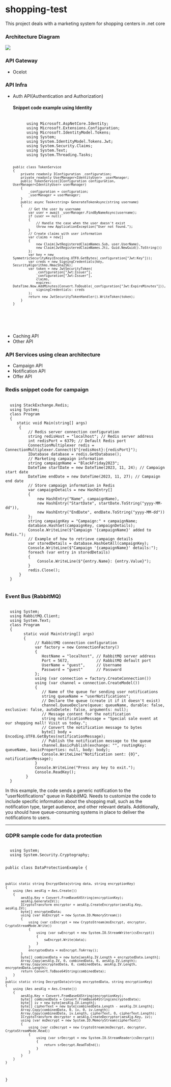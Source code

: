 # shopping-test
This project deals with a marketing system for shopping centers in .net core

<h3>Architecture Diagram</h3>
<img src='https://github.com/romuloar/shopping-test/assets/9424233/69700e23-996c-4e3e-ab0e-8b777266837c' />

<h3>API Gateway</h3>
<ul>
  <li>Ocelot</li>
</ul>

<h3>API Infra</h3>
<ul>
  <li>
      Auth API(Authentication and Authorization)
      <h4>Snippet code example using Identity</h4>
    <pre>
      <code>
      using Microsoft.AspNetCore.Identity;
      using Microsoft.Extensions.Configuration;
      using Microsoft.IdentityModel.Tokens;
      using System;
      using System.IdentityModel.Tokens.Jwt;
      using System.Security.Claims;
      using System.Text;
      using System.Threading.Tasks;
    
    public class TokenService
    {
        private readonly IConfiguration _configuration;
        private readonly UserManager<IdentityUser> _userManager;
        public TokenService(IConfiguration configuration, UserManager<IdentityUser> userManager)
        {
            _configuration = configuration;
            _userManager = userManager;
        }
        public async Task<string> GenerateTokenAsync(string username)
        {
            // Get the user by username
            var user = await _userManager.FindByNameAsync(username);
            if (user == null)
            {
                // Handle the case when the user doesn't exist
                throw new ApplicationException("User not found.");
            }
            // Create claims with user information
            var claims = new[]
            {
                new Claim(JwtRegisteredClaimNames.Sub, user.UserName),
                new Claim(JwtRegisteredClaimNames.Jti, Guid.NewGuid().ToString())
            };
            var key = new SymmetricSecurityKey(Encoding.UTF8.GetBytes(_configuration["Jwt:Key"]));
            var creds = new SigningCredentials(key, SecurityAlgorithms.HmacSha256);
            var token = new JwtSecurityToken(
                _configuration["Jwt:Issuer"],
                _configuration["Jwt:Issuer"],
                claims,
                expires: DateTime.Now.AddMinutes(Convert.ToDouble(_configuration["Jwt:ExpireMinutes"])),
                signingCredentials: creds
            );
            return new JwtSecurityTokenHandler().WriteToken(token);
        }
    }
  </code>
  </pre> <br />
  </li>
  <li>Caching API</li>
  <li>Other API</li>
</ul>

<h3>API Services using clean architecture</h3>
<ul>
  <li>Campaign API</li>
  <li>Notification API</li>
  <li>Offer API</li>
</ul>

<h3>Redis snippet code for campaign</h3>
<pre>
  <code>
  using StackExchange.Redis;
  using System;  
  class Program
  { 
     static void Main(string[] args)
      {
          // Redis server connection configuration
          string redisHost = "localhost"; // Redis server address
          int redisPort = 6379; // Default Redis port
          ConnectionMultiplexer redis = ConnectionMultiplexer.Connect($"{redisHost}:{redisPort}");
          IDatabase database = redis.GetDatabase();
          // Marketing campaign information
          string campaignName = "BlackFriday2023";
          DateTime startDate = new DateTime(2023, 11, 24); // Campaign start date
          DateTime endDate = new DateTime(2023, 11, 27); // Campaign end date
          // Store campaign information in Redis
          var campaignDetails = new HashEntry[]
          {
              new HashEntry("Name", campaignName),
              new HashEntry("StartDate", startDate.ToString("yyyy-MM-dd")),
              new HashEntry("EndDate", endDate.ToString("yyyy-MM-dd"))
          };
          string campaignKey = "Campaign:" + campaignName;
          database.HashSet(campaignKey, campaignDetails);
          Console.WriteLine($"Campaign '{campaignName}' added to Redis.");
          // Example of how to retrieve campaign details
          var storedDetails = database.HashGetAll(campaignKey);
          Console.WriteLine($"Campaign '{campaignName}' details:");
          foreach (var entry in storedDetails)
          {
              Console.WriteLine($"{entry.Name}: {entry.Value}");
          }
          redis.Close();
      }
  }
  </code>
</pre>
<h3>Event Bus (RabbitMQ)</h3>
<pre>
<code>
  using System;
  using RabbitMQ.Client;
  using System.Text;
  class Program
  {
        static void Main(string[] args)
        {
             // RabbitMQ connection configuration
             var factory = new ConnectionFactory()
             {
                HostName = "localhost", // RabbitMQ server address
                Port = 5672,            // RabbitMQ default port
                UserName = "guest",     // Username
                Password = "guest"      // Password
             };
             using (var connection = factory.CreateConnection())
             using (var channel = connection.CreateModel())
             {
                // Name of the queue for sending user notifications
                string queueName = "userNotifications";
                // Declare the queue (create it if it doesn't exist)
                channel.QueueDeclare(queue: queueName, durable: false, exclusive: false, autoDelete: false, arguments: null);
                // Message content for the notification
                string notificationMessage = "Special sale event at our shopping mall! Visit us today.";
                // Convert the notification message to bytes
                byte[] body = Encoding.UTF8.GetBytes(notificationMessage);
                // Publish the notification message to the queue
                channel.BasicPublish(exchange: "", routingKey: queueName, basicProperties: null, body: body);
                Console.WriteLine("Notification sent: {0}", notificationMessage);
             }
             Console.WriteLine("Press any key to exit.");
             Console.ReadKey();
         }
  }  </code>
</pre>
In this example, the code sends a generic notification to the "userNotifications" queue in RabbitMQ. Needs to customize the code to include specific information about the shopping mall, such as the notification type, target audience, and other relevant details. Additionally, you should have queue-consuming systems in place to deliver the notifications to users.

<hr />

<h3>GDPR sample code for data protection</h3>
<pre>
<code>
  using System;
  using System.Security.Cryptography;

  public class DataProtectionExample
  {    
    
    public static string EncryptData(string data, string encryptionKey)
    {
        using (Aes aesAlg = Aes.Create())
        {
            aesAlg.Key = Convert.FromBase64String(encryptionKey);
            aesAlg.GenerateIV();
            ICryptoTransform encryptor = aesAlg.CreateEncryptor(aesAlg.Key, aesAlg.IV);
            byte[] encryptedData;
            using (var msEncrypt = new System.IO.MemoryStream())
            {
                using (var csEncrypt = new CryptoStream(msEncrypt, encryptor, CryptoStreamMode.Write))
                {
                    using (var swEncrypt = new System.IO.StreamWriter(csEncrypt))
                    {
                        swEncrypt.Write(data);
                    }
                }
                encryptedData = msEncrypt.ToArray();
            }
            byte[] combinedData = new byte[aesAlg.IV.Length + encryptedData.Length];
            Array.Copy(aesAlg.IV, 0, combinedData, 0, aesAlg.IV.Length);
            Array.Copy(encryptedData, 0, combinedData, aesAlg.IV.Length, encryptedData.Length);
            return Convert.ToBase64String(combinedData);
        }
    }
    public static string DecryptData(string encryptedData, string encryptionKey)
    {
        using (Aes aesAlg = Aes.Create())
        {
            aesAlg.Key = Convert.FromBase64String(encryptionKey);
            byte[] combinedData = Convert.FromBase64String(encryptedData);
            byte[] iv = new byte[aesAlg.IV.Length];
            byte[] cipherText = new byte[combinedData.Length - aesAlg.IV.Length];
            Array.Copy(combinedData, 0, iv, 0, iv.Length);
            Array.Copy(combinedData, iv.Length, cipherText, 0, cipherText.Length);
            ICryptoTransform decryptor = aesAlg.CreateDecryptor(aesAlg.Key, iv);
            using (var msDecrypt = new System.IO.MemoryStream(cipherText))
            {
                using (var csDecrypt = new CryptoStream(msDecrypt, decryptor, CryptoStreamMode.Read))
                {
                    using (var srDecrypt = new System.IO.StreamReader(csDecrypt))
                    {
                        return srDecrypt.ReadToEnd();
                    }
                }
            }
        }
    }
}
</code>
</pre>

